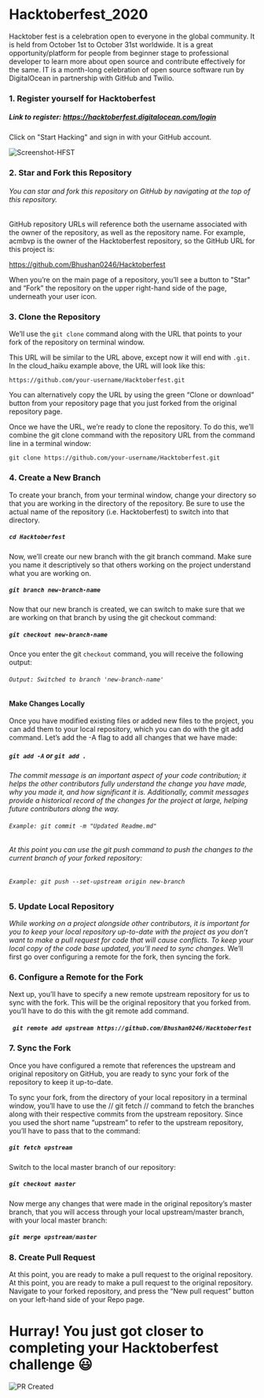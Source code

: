 # Hacktoberfest_2020
  Hacktober fest is a celebration open to everyone in the global community. It is held from October 1st to October 31st worldwide. It is a great opportunity/platform for people from beginner stage to professional developer to learn more about open source and contribute effectively for the same. IT is a month-long celebration of open source software run by DigitalOcean in partnership with GitHub and Twilio.
  
  ### 1. Register yourself for Hacktoberfest
##### Link to register: https://hacktoberfest.digitalocean.com/login
Click on "Start Hacking" and sign in with your GitHub account.

![Screenshot-HFST](https://hacktoberfestswaglist.com/img/Hacktoberfest_20.jpg)

	
### 2. Star and Fork this Repository
###### You can star and fork this repository on GitHub by navigating at the top of this repository.
GitHub repository URLs will reference both the username associated with the owner of the repository, as well as the repository name. For example, acmbvp is the owner of the Hacktoberfest repository, so the GitHub URL for this project is:

https://github.com/Bhushan0246/Hacktoberfest

When you’re on the main page of a repository, you’ll see a button to "Star" and “Fork” the repository on the upper right-hand side of the page, underneath your user icon.


### 3. Clone the Repository
We’ll use the `git clone`  command along with the URL that points to your fork of the repository on terminal window.

This URL will be similar to the URL above, except now it will end with `.git.` In the cloud_haiku example above, the URL will look like this:

`https://github.com/your-username/Hacktoberfest.git`

You can alternatively copy the URL by using the green “Clone or download” button from your repository page that you just forked from the original repository page.

	
Once we have the URL, we’re ready to clone the repository. To do this, we’ll combine the git clone command with the repository URL from the command line in a terminal window:

`git clone https://github.com/your-username/Hacktoberfest.git`


### 4. Create a New Branch
To create your branch, from your terminal window, change your directory so that you are working in the directory of the repository. Be sure to use the actual name of the repository (i.e. Hacktoberfest) to switch into that directory.
	
#####  `cd Hacktoberfest`
Now, we’ll create our new branch with the git branch command. Make sure you name it descriptively so that others working on the project understand what you are working on.

##### `git branch new-branch-name`
Now that our new branch is created, we can switch to make sure that we are working on that branch by using the git checkout command:

##### ` git checkout new-branch-name `

Once you enter the git `checkout` command, you will receive the following output:
######  ```Output: Switched to branch 'new-branch-name' ```

#### Make Changes Locally
Once you have modified existing files or added new files to the project, you can add them to your local repository, which you can do with the git add command. Let’s add the -A flag to add all changes that we have made:
	
##### ` git add -A ` or ` git add . `

*The commit message is an important aspect of your code contribution; it helps the other contributors fully understand the change you have made, why you made it, and how significant it is. Additionally, commit messages provide a historical record of the changes for the project at large, helping future contributors along the way.*

###### ` Example: git commit -m "Updated Readme.md" `
	
###### At this point you can use the git push command to push the changes to the current branch of your forked repository:
###### ` Example: git push --set-upstream origin new-branch `


### 5. Update Local Repository

*While working on a project alongside other contributors, it is important for you to keep your local repository up-to-date with the project as you don’t want to make a pull request for code that will cause conflicts. To keep your local copy of the code base updated, you’ll need to sync changes.*
We’ll first go over configuring a remote for the fork, then syncing the fork.


### 6. Configure a Remote for the Fork	
Next up, you’ll have to specify a new remote upstream repository for us to sync with the fork. This will be the original repository that you forked from. you’ll have to do this with the git remote add command.

##### ` git remote add upstream https://github.com/Bhushan0246/Hacktoberfest`


### 7. Sync the Fork
Once you have configured a remote that references the upstream and original repository on GitHub, you are ready to sync your fork of the repository to keep it up-to-date.

To sync your fork, from the directory of your local repository in a terminal window, you’ll have to use the // git fetch // command to fetch the branches along with their respective commits from the upstream repository. Since you used the short name “upstream” to refer to the upstream repository, you’ll have to pass that to the command:

##### ` git fetch upstream `

Switch to the local master branch of our repository:
##### ` git checkout master `

Now merge any changes that were made in the original repository’s master branch, that you will access through your local upstream/master branch, with your local master branch:	
##### ` git merge upstream/master `


### 8. Create Pull Request
At this point, you are ready to make a pull request to the original repository.	At this point, you are ready to make a pull request to the original repository.
Navigate to your forked repository, and press the “New pull request” button on your left-hand side of your Repo page.
	
# Hurray! You just got closer to completing your Hacktoberfest challenge :smiley:
![PR Created](https://i0.wp.com/www.eventstodayz.com/wp-content/uploads/2017/08/congratulations-gif-image-2017.gif?resize=494%2C329)
